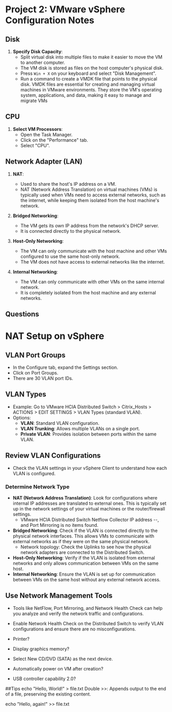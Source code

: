 # Project 2: VMware vSphere Configuration Notes

## Disk

1. **Specify Disk Capacity**:
   - Split virtual disk into multiple files to make it easier to move the VM to another computer.
   - The VM disk is stored as files on the host computer's physical disk.
   - Press `Win + X` on your keyboard and select "Disk Management".
   - Run a command to create a VMDK file that points to the physical disk.
	VMDK files are essential for creating and managing virtual machines in VMware environments. They store the VM's operating system, applications, and data, making it easy to manage and migrate VMs

## CPU

1. **Select VM Processors**:
   - Open the Task Manager.
   - Click on the "Performance" tab.
   - Select "CPU".

## Network Adapter (LAN)

1. **NAT**:
   - Used to share the host's IP address on a VM.
   - NAT (Network Address Translation) on virtual machines (VMs) is typically used when VMs need to access external networks, such as the internet, while keeping them isolated from the host machine's network.

2. **Bridged Networking**:
   - The VM gets its own IP address from the network's DHCP server.
   - It is connected directly to the physical network.

3. **Host-Only Networking**:
   - The VM can only communicate with the host machine and other VMs configured to use the same host-only network.
   - The VM does not have access to external networks like the internet.

4. **Internal Networking**:
   - The VM can only communicate with other VMs on the same internal network.
   - It is completely isolated from the host machine and any external networks.



## Questions

# NAT Setup on vSphere

## VLAN Port Groups
- In the Configure tab, expand the Settings section.
- Click on Port Groups.
- There are 30 VLAN port IDs.

## VLAN Types
- Example: Go to VMware HCIA Distributed Switch > Citrix_Hosts > ACTIONS > EDIT SETTINGS > VLAN Types (standard VLAN).
- Options:
  - **VLAN**: Standard VLAN configuration.
  - **VLAN Trunking**: Allows multiple VLANs on a single port.
  - **Private VLAN**: Provides isolation between ports within the same VLAN.

## Review VLAN Configurations
- Check the VLAN settings in your vSphere Client to understand how each VLAN is configured.

### Determine Network Type
- **NAT (Network Address Translation)**: Look for configurations where internal IP addresses are translated to external ones. This is typically set up in the network settings of your virtual machines or the router/firewall settings.
  - VMware HCIA Distributed Switch Netflow Collector IP address --, and Port Mirroring is no items found.
- **Bridged Networking**: Check if the VLAN is connected directly to the physical network interfaces. This allows VMs to communicate with external networks as if they were on the same physical network.
  - Network topology: Check the Uplinks to see how the physical network adapters are connected to the Distributed Switch.
- **Host-Only Networking**: Verify if the VLAN is isolated from external networks and only allows communication between VMs on the same host.
- **Internal Networking**: Ensure the VLAN is set up for communication between VMs on the same host without any external network access.

## Use Network Management Tools
- Tools like NetFlow, Port Mirroring, and Network Health Check can help you analyze and verify the network traffic and configurations.
- Enable Network Health Check on the Distributed Switch to verify VLAN configurations and ensure there are no misconfigurations.



	


- Printer?
- Display graphics memory?
- Select New CD/DVD (SATA) as the next device.
- Automatically power on VM after creation?
- USB controller capability 2.0?


##Tips
echo "Hello, World!" > file.txt
Double >>: Appends output to the end of a file, preserving the existing content.

echo "Hello, again!" >> file.txt